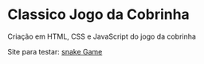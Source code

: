 # Classico Jogo da Cobrinha

Criação em HTML, CSS e JavaScript do jogo da cobrinha

Site para testar: [snake Game](https://josenildovicente.github.io/snakeGame/)
